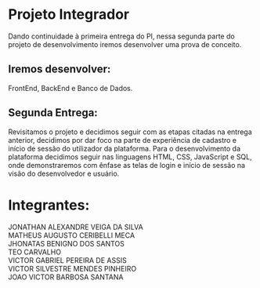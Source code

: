# Projeto Integrador
Dando continuidade à primeira entrega do PI, nessa segunda parte do projeto de desenvolvimento iremos desenvolver uma prova de conceito.

## Iremos desenvolver:
FrontEnd, BackEnd e Banco de Dados.

## Segunda Entrega: 
Revisitamos o projeto e decidimos seguir com as etapas citadas na entrega anterior, decidimos por dar foco na parte de experiência de cadastro e início de sessão do utilizador da plataforma. Para o desenvolvimento da plataforma decidimos seguir nas linguagens HTML, CSS, JavaScript e SQL, onde demonstraremos com ênfase as telas de login e início de sessão na visão do desenvolvedor e usuário.

# Integrantes:
JONATHAN ALEXANDRE VEIGA DA SILVA  
MATHEUS AUGUSTO CERIBELLI MECA  
JHONATAS BENIGNO DOS SANTOS  
TEO CARVALHO  
VICTOR GABRIEL PEREIRA DE ASSIS  
VICTOR SILVESTRE MENDES PINHEIRO  
JOAO VICTOR BARBOSA SANTANA  

